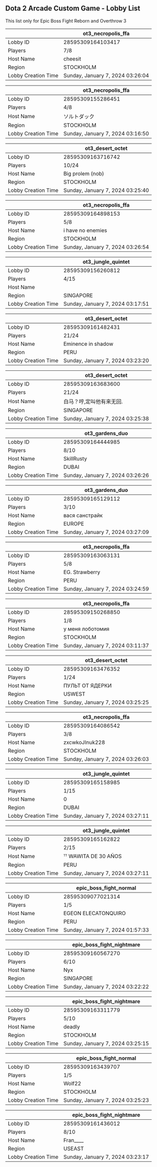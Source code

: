 ## Dota 2 Arcade Custom Game - Lobby List

This list only for Epic Boss Fight Reborn and Overthrow 3

|  | ot3_necropolis_ffa |
| ------ | ------ |
| Lobby ID | 28595309164103417 |
| Players | 7/8 |
| Host Name | cheesit |
| Region | STOCKHOLM |
| Lobby Creation Time | Sunday, January 7, 2024 03:26:04 |


|  | ot3_necropolis_ffa |
| ------ | ------ |
| Lobby ID | 28595309155286451 |
| Players | 4/8 |
| Host Name | ソルトダック |
| Region | STOCKHOLM |
| Lobby Creation Time | Sunday, January 7, 2024 03:16:50 |


|  | ot3_desert_octet |
| ------ | ------ |
| Lobby ID | 28595309163716742 |
| Players | 10/24 |
| Host Name | Big prolem (nob) |
| Region | STOCKHOLM |
| Lobby Creation Time | Sunday, January 7, 2024 03:25:40 |


|  | ot3_necropolis_ffa |
| ------ | ------ |
| Lobby ID | 28595309164898153 |
| Players | 5/8 |
| Host Name | i have no enemies |
| Region | STOCKHOLM |
| Lobby Creation Time | Sunday, January 7, 2024 03:26:54 |


|  | ot3_jungle_quintet |
| ------ | ------ |
| Lobby ID | 28595309156260812 |
| Players | 4/15 |
| Host Name | | R@PT()R | ^_^ | |
| Region | SINGAPORE |
| Lobby Creation Time | Sunday, January 7, 2024 03:17:51 |


|  | ot3_desert_octet |
| ------ | ------ |
| Lobby ID | 28595309161482431 |
| Players | 21/24 |
| Host Name | Eminence in shadow |
| Region | PERU |
| Lobby Creation Time | Sunday, January 7, 2024 03:23:20 |


|  | ot3_desert_octet |
| ------ | ------ |
| Lobby ID | 28595309163683600 |
| Players | 21/24 |
| Host Name | 白马？哼,定叫他有来无回. |
| Region | SINGAPORE |
| Lobby Creation Time | Sunday, January 7, 2024 03:25:38 |


|  | ot3_gardens_duo |
| ------ | ------ |
| Lobby ID | 28595309164444985 |
| Players | 8/10 |
| Host Name | SkillRusty |
| Region | DUBAI |
| Lobby Creation Time | Sunday, January 7, 2024 03:26:26 |


|  | ot3_gardens_duo |
| ------ | ------ |
| Lobby ID | 28595309165129112 |
| Players | 3/10 |
| Host Name | вася санстрайк |
| Region | EUROPE |
| Lobby Creation Time | Sunday, January 7, 2024 03:27:09 |


|  | ot3_necropolis_ffa |
| ------ | ------ |
| Lobby ID | 28595309163063131 |
| Players | 5/8 |
| Host Name | EG. Strawberry |
| Region | PERU |
| Lobby Creation Time | Sunday, January 7, 2024 03:24:59 |


|  | ot3_necropolis_ffa |
| ------ | ------ |
| Lobby ID | 28595309150268850 |
| Players | 1/8 |
| Host Name | у меня лоботомия |
| Region | STOCKHOLM |
| Lobby Creation Time | Sunday, January 7, 2024 03:11:37 |


|  | ot3_desert_octet |
| ------ | ------ |
| Lobby ID | 28595309163476352 |
| Players | 1/24 |
| Host Name | ПУЛЬТ ОТ ЯДЕРКИ |
| Region | USWEST |
| Lobby Creation Time | Sunday, January 7, 2024 03:25:25 |


|  | ot3_necropolis_ffa |
| ------ | ------ |
| Lobby ID | 28595309164086542 |
| Players | 3/8 |
| Host Name | zxcwkoJInuk228 |
| Region | STOCKHOLM |
| Lobby Creation Time | Sunday, January 7, 2024 03:26:03 |


|  | ot3_jungle_quintet |
| ------ | ------ |
| Lobby ID | 28595309165158985 |
| Players | 1/15 |
| Host Name | 0 |
| Region | DUBAI |
| Lobby Creation Time | Sunday, January 7, 2024 03:27:11 |


|  | ot3_jungle_quintet |
| ------ | ------ |
| Lobby ID | 28595309165162822 |
| Players | 2/15 |
| Host Name | ᵀᵀ WAWITA DE 30 AÑOS |
| Region | PERU |
| Lobby Creation Time | Sunday, January 7, 2024 03:27:11 |


|  | epic_boss_fight_normal |
| ------ | ------ |
| Lobby ID | 28595309077021314 |
| Players | 1/5 |
| Host Name | EGEON ELECATONQUIRO |
| Region | PERU |
| Lobby Creation Time | Sunday, January 7, 2024 01:57:33 |


|  | epic_boss_fight_nightmare |
| ------ | ------ |
| Lobby ID | 28595309160567270 |
| Players | 6/10 |
| Host Name | Nyx |
| Region | SINGAPORE |
| Lobby Creation Time | Sunday, January 7, 2024 03:22:22 |


|  | epic_boss_fight_nightmare |
| ------ | ------ |
| Lobby ID | 28595309163311779 |
| Players | 5/10 |
| Host Name | deadly |
| Region | STOCKHOLM |
| Lobby Creation Time | Sunday, January 7, 2024 03:25:15 |


|  | epic_boss_fight_normal |
| ------ | ------ |
| Lobby ID | 28595309163439707 |
| Players | 1/5 |
| Host Name | Wolf22 |
| Region | STOCKHOLM |
| Lobby Creation Time | Sunday, January 7, 2024 03:25:23 |


|  | epic_boss_fight_nightmare |
| ------ | ------ |
| Lobby ID | 28595309161436012 |
| Players | 8/10 |
| Host Name | Fran____ |
| Region | USEAST |
| Lobby Creation Time | Sunday, January 7, 2024 03:23:17 |


